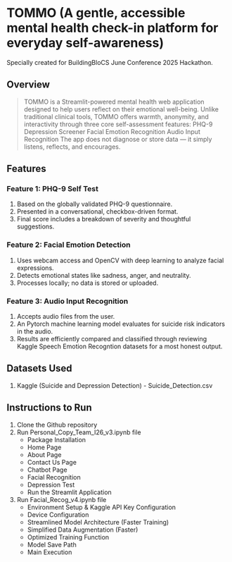 # TOMMO (A gentle, accessible mental health check-in platform for everyday self-awareness)
Specially created for BuildingBloCS June Conference 2025 Hackathon. 

## Overview
> TOMMO is a Streamlit-powered mental health web application designed to help users reflect on their emotional well-being. Unlike traditional clinical tools, TOMMO offers warmth, anonymity, and interactivity through three core self-assessment features:
> PHQ-9 Depression Screener
> Facial Emotion Recognition
> Audio Input Recognition
> The app does not diagnose or store data — it simply listens, reflects, and encourages.

## Features
### Feature 1: PHQ-9 Self Test
1. Based on the globally validated PHQ-9 questionnaire.
2. Presented in a conversational, checkbox-driven format.
3. Final score includes a breakdown of severity and thoughtful suggestions.

### Feature 2: Facial Emotion Detection
1. Uses webcam access and OpenCV with deep learning to analyze facial expressions.
2. Detects emotional states like sadness, anger, and neutrality.
3. Processes locally; no data is stored or uploaded.

### Feature 3: Audio Input Recognition
1. Accepts audio files from the user.
2. An Pytorch machine learning model evaluates for suicide risk indicators in the audio.
3. Results are efficiently compared and classified through reviewing Kaggle Speech Emotion Recogntion datasets for a most honest output.

## Datasets Used
1. Kaggle (Suicide and Depression Detection) - Suicide_Detection.csv

## Instructions to Run
1. Clone the Github repository
2. Run Personal_Copy_Team_I26_v3.ipynb file
    - Package Installation
    - Home Page
    - About Page
    - Contact Us Page
    - Chatbot Page
    - Facial Recognition
    - Depression Test
    - Run the Streamlit Application
3. Run Facial_Recog_v4.ipynb file
    - Environment Setup & Kaggle API Key Configuration
    - Device Configuration
    - Streamlined Model Architecture (Faster Training)
    - Simplified Data Augmentation (Faster)
    - Optimized Training Function
    - Model Save Path
    - Main Execution